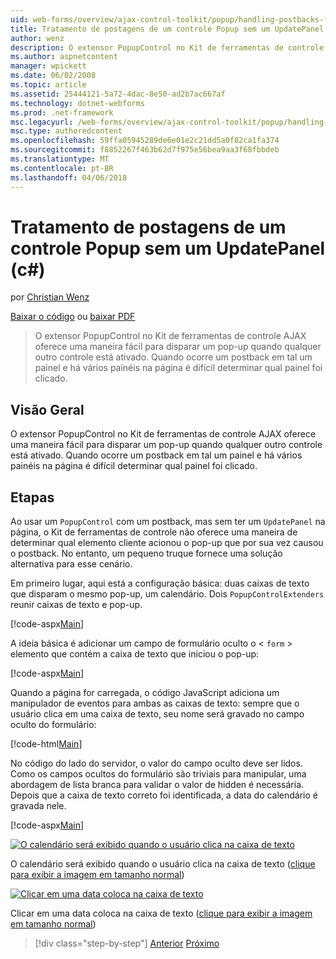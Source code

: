 ```yaml
---
uid: web-forms/overview/ajax-control-toolkit/popup/handling-postbacks-from-a-popup-control-without-an-updatepanel-cs
title: Tratamento de postagens de um controle Popup sem um UpdatePanel (c#) | Microsoft Docs
author: wenz
description: O extensor PopupControl no Kit de ferramentas de controle AJAX oferece uma maneira fácil para disparar um pop-up quando qualquer outro controle está ativado. Quando ocorre um postback no su...
ms.author: aspnetcontent
manager: wpickett
ms.date: 06/02/2008
ms.topic: article
ms.assetid: 25444121-5a72-4dac-8e50-ad2b7ac667af
ms.technology: dotnet-webforms
ms.prod: .net-framework
msc.legacyurl: /web-forms/overview/ajax-control-toolkit/popup/handling-postbacks-from-a-popup-control-without-an-updatepanel-cs
msc.type: authoredcontent
ms.openlocfilehash: 59ffa05945289de6e01e2c21dd5a0f82ca1fa374
ms.sourcegitcommit: f8852267f463b62d7f975e56bea9aa3f68fbbdeb
ms.translationtype: MT
ms.contentlocale: pt-BR
ms.lasthandoff: 04/06/2018
---
```

<a name="handling-postbacks-from-a-popup-control-without-an-updatepanel-c"></a>Tratamento de postagens de um controle Popup sem um UpdatePanel (c#)
====================
por [Christian Wenz](https://github.com/wenz)

[Baixar o código](http://download.microsoft.com/download/9/3/f/93f8daea-bebd-4821-833b-95205389c7d0/PopupControl3.cs.zip) ou [baixar PDF](http://download.microsoft.com/download/2/d/c/2dc10e34-6983-41d4-9c08-f78f5387d32b/popupcontrol3CS.pdf)

> O extensor PopupControl no Kit de ferramentas de controle AJAX oferece uma maneira fácil para disparar um pop-up quando qualquer outro controle está ativado. Quando ocorre um postback em tal um painel e há vários painéis na página é difícil determinar qual painel foi clicado.


## <a name="overview"></a>Visão Geral

O extensor PopupControl no Kit de ferramentas de controle AJAX oferece uma maneira fácil para disparar um pop-up quando qualquer outro controle está ativado. Quando ocorre um postback em tal um painel e há vários painéis na página é difícil determinar qual painel foi clicado.

## <a name="steps"></a>Etapas

Ao usar um `PopupControl` com um postback, mas sem ter um `UpdatePanel` na página, o Kit de ferramentas de controle não oferece uma maneira de determinar qual elemento cliente acionou o pop-up que por sua vez causou o postback. No entanto, um pequeno truque fornece uma solução alternativa para esse cenário.

Em primeiro lugar, aqui está a configuração básica: duas caixas de texto que disparam o mesmo pop-up, um calendário. Dois `PopupControlExtenders` reunir caixas de texto e pop-up.

[!code-aspx[Main](handling-postbacks-from-a-popup-control-without-an-updatepanel-cs/samples/sample1.aspx)]

A ideia básica é adicionar um campo de formulário oculto o &lt; `form` &gt; elemento que contém a caixa de texto que iniciou o pop-up:

[!code-aspx[Main](handling-postbacks-from-a-popup-control-without-an-updatepanel-cs/samples/sample2.aspx)]

Quando a página for carregada, o código JavaScript adiciona um manipulador de eventos para ambas as caixas de texto: sempre que o usuário clica em uma caixa de texto, seu nome será gravado no campo oculto do formulário:

[!code-html[Main](handling-postbacks-from-a-popup-control-without-an-updatepanel-cs/samples/sample3.html)]

No código do lado do servidor, o valor do campo oculto deve ser lidos. Como os campos ocultos do formulário são triviais para manipular, uma abordagem de lista branca para validar o valor de hidden é necessária. Depois que a caixa de texto correto foi identificada, a data do calendário é gravada nele.

[!code-aspx[Main](handling-postbacks-from-a-popup-control-without-an-updatepanel-cs/samples/sample4.aspx)]


[![O calendário será exibido quando o usuário clica na caixa de texto](handling-postbacks-from-a-popup-control-without-an-updatepanel-cs/_static/image2.png)](handling-postbacks-from-a-popup-control-without-an-updatepanel-cs/_static/image1.png)

O calendário será exibido quando o usuário clica na caixa de texto ([clique para exibir a imagem em tamanho normal](handling-postbacks-from-a-popup-control-without-an-updatepanel-cs/_static/image3.png))


[![Clicar em uma data coloca na caixa de texto](handling-postbacks-from-a-popup-control-without-an-updatepanel-cs/_static/image5.png)](handling-postbacks-from-a-popup-control-without-an-updatepanel-cs/_static/image4.png)

Clicar em uma data coloca na caixa de texto ([clique para exibir a imagem em tamanho normal](handling-postbacks-from-a-popup-control-without-an-updatepanel-cs/_static/image6.png))

> [!div class="step-by-step"]
> [Anterior](handling-postbacks-from-a-popup-control-with-an-updatepanel-cs.md)
> [Próximo](using-multiple-popup-controls-vb.md)
